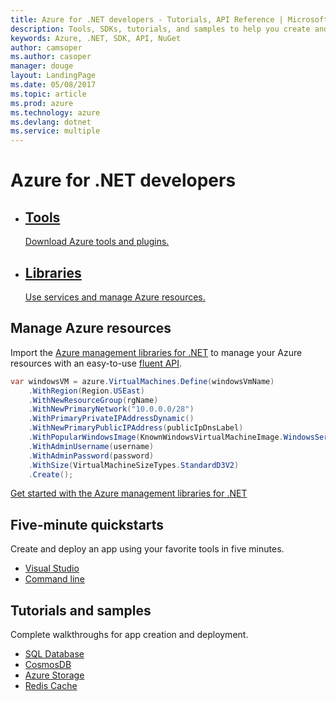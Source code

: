 ```yaml
---
title: Azure for .NET developers - Tutorials, API Reference | Microsoft Docs
description: Tools, SDKs, tutorials, and samples to help you create and deploy .NET apps to Azure.
keywords: Azure, .NET, SDK, API, NuGet
author: camsoper
ms.author: casoper
manager: douge
layout: LandingPage
ms.date: 05/08/2017
ms.topic: article
ms.prod: azure
ms.technology: azure
ms.devlang: dotnet
ms.service: multiple
---
```


# Azure for .NET developers

<ul class="panelContent">
    <li> 
        <div class="cardSize">
            <div class="cardPadding">
                <div class="card">
                    <div class="cardText">
                        <a href="dotnet-tools.md">
                            <h2>Tools</h2>
                            <span>Download Azure tools and plugins.</span>
                        </a>
                    </div>
                </div>
            </div>
        </div>
    </li>
    <li>
        <div class="cardSize">
            <div class="cardPadding">
                <div class="card">
                    <div class="cardText">
                        <a href="dotnet-sdk-azure-install.md">
                            <h2>Libraries</h2>
                            <span>Use services and manage Azure resources.</span>
                        </a>
                    </div>
                </div>
            </div>
        </div>
    </li>
</ul>

## Manage Azure resources

Import the [Azure management libraries for .NET](dotnet-sdk-azure-install.md) to manage your Azure resources with an easy-to-use [fluent API](dotnet-sdk-azure-concepts.md). 

```csharp
var windowsVM = azure.VirtualMachines.Define(windowsVmName)
    .WithRegion(Region.USEast)
    .WithNewResourceGroup(rgName)
    .WithNewPrimaryNetwork("10.0.0.0/28")
    .WithPrimaryPrivateIPAddressDynamic()
    .WithNewPrimaryPublicIPAddress(publicIpDnsLabel)
    .WithPopularWindowsImage(KnownWindowsVirtualMachineImage.WindowsServer2012R2Datacenter)
    .WithAdminUsername(username)
    .WithAdminPassword(password)
    .WithSize(VirtualMachineSizeTypes.StandardD3V2)
    .Create();
 ```

[Get started with the Azure management libraries for .NET](dotnet-sdk-azure-get-started.md)

## Five-minute quickstarts

Create and deploy an app using your favorite tools in five minutes.

* [Visual Studio](dotnet-quickstart-vs.md)
* [Command line](dotnet-quickstart-xplat.md)

## Tutorials and samples

Complete walkthroughs for app creation and deployment.

* [SQL Database](/azure/sql-database/sql-database-connect-query-dotnet?toc=%2fdotnet%2fazure%2ftoc.json&bc=%2fdotnet%2fazure_breadcrumb%2ftoc.json)
* [CosmosDB](/azure/cosmos-db/documentdb-dotnet-application?toc=%2fdotnet%2fazure%2ftoc.json&bc=%2fdotnet%2fazure_breadcrumb%2ftoc.json)
* [Azure Storage](/azure/storage/storage-dotnet-how-to-use-blob-storage?toc=%2fdotnet%2fazure%2ftoc.json&bc=%2fdotnet%2fazure_breadcrumb%2ftoc.json)
* [Redis Cache](/azure/redis-cache/cache-web-app-howto?toc=%2fdotnet%2fazure%2ftoc.json&bc=%2fdotnet%2fazure_breadcrumb%2ftoc.json)